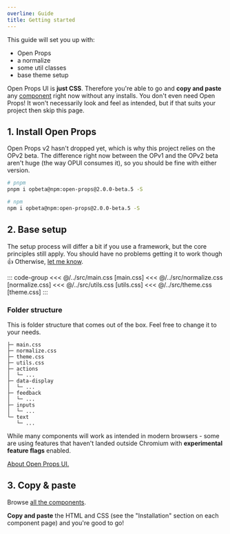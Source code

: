 ```yaml
---
overline: Guide
title: Getting started
---
```


<script setup>
import Accordion from "../.vitepress/theme/app/components/Accordion.vue";
import Alert from "../.vitepress/theme/app/components/Alert.vue";
</script>

<style scoped>
   .overflow .blocks {
      overflow-y: auto;
      max-block-size: 15lh;
   }
</style>

<span></span>

This guide will set you up with:

- Open Props
- a normalize
- some util classes
- base theme setup

<div class="not-rich-text">

<Alert>
<p>Open Props UI is <strong>just CSS</strong>. Therefore you're able to go and <strong>copy and paste</strong> any <a class="link" href="/components/actions/button">component</a> right now without any installs. You don't even need Open Props! It won't necessarily look and feel as intended, but if that suits your project then skip this page.</p>
</Alert>
</div>

## 1. Install Open Props

Open Props v2 hasn't dropped yet, which is why this project relies on the OPv2 beta. The difference right now between the OPv1 and the OPv2 beta aren't huge (the way OPUI consumes it), so you should be fine with either version.

```sh
# pnpm
pnpm i opbeta@npm:open-props@2.0.0-beta.5 -S

# npm
npm i opbeta@npm:open-props@2.0.0-beta.5 -S
```

## 2. Base setup

The setup process will differ a bit if you use a framework, but the core principles still apply. You should have no problems getting it to work though :+1: Otherwise, [let me know](https://github.com/felix-bohlin/ui).

<div class="not-rich-text">

<Accordion variant="tonal" style="margin-block-start: var(--size-3)">
<template #summary>Setup files</template>

::: code-group
<<< @/../src/main.css [main.css]
<<< @/../src/normalize.css [normalize.css]
<<< @/../src/utils.css [utils.css]
<<< @/../src/theme.css [theme.css]
:::

</Accordion>
</div>

### Folder structure

This is folder structure that comes out of the box. Feel free to change it to your needs.

```
├─ main.css
├─ normalize.css
├─ theme.css
├─ utils.css
├─ actions
│  └─ ...
├─ data-display
│  └─ ...
├─ feedback
│  └─ ...
├─ inputs
│  └─ ...
└─ text
   └─ ...
```

<div class="not-rich-text">
<Alert severity="warning">
<p>While many components will work as intended in modern browsers - some are using features that haven't landed outside Chromium with <strong>experimental feature flags</strong> enabled.</p>

<a href="/guide/what-is-open-props-ui" class="link">About Open Props UI.</a>
</Alert>

</div>

## 3. Copy & paste

Browse [all the components](/components/actions/button).

**Copy and paste** the HTML and CSS (see the "Installation" section on each component page) and you're good to go!
